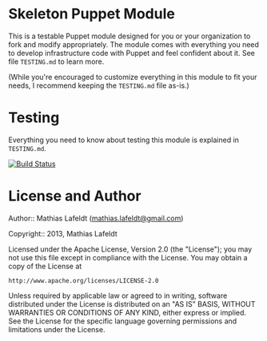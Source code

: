 Skeleton Puppet Module
======================

This is a testable Puppet module designed for you or your organization to fork
and modify appropriately. The module comes with everything you need to develop
infrastructure code with Puppet and feel confident about it. See file
`TESTING.md` to learn more.

(While you're encouraged to customize everything in this module to fit your
needs, I recommend keeping the `TESTING.md` file as-is.)

Testing
=======

Everything you need to know about testing this module is explained in
`TESTING.md`.

[![Build Status](https://travis-ci.org/Jimdo/puppet-skeleton.png?branch=master)](https://travis-ci.org/Jimdo/puppet-skeleton)

License and Author
==================

Author:: Mathias Lafeldt (<mathias.lafeldt@gmail.com>)

Copyright:: 2013, Mathias Lafeldt

Licensed under the Apache License, Version 2.0 (the "License");
you may not use this file except in compliance with the License.
You may obtain a copy of the License at

    http://www.apache.org/licenses/LICENSE-2.0

Unless required by applicable law or agreed to in writing, software
distributed under the License is distributed on an "AS IS" BASIS,
WITHOUT WARRANTIES OR CONDITIONS OF ANY KIND, either express or implied.
See the License for the specific language governing permissions and
limitations under the License.

